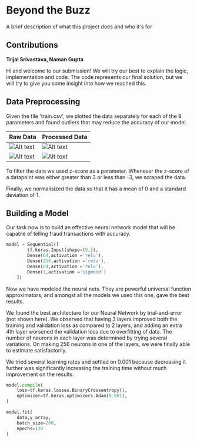 
# Beyond the Buzz

A brief description of what this project does and who it's for


## Contributions

**Trijal Srivastava, Naman Gupta**

Hi and welcome to our submission!
We will try our best to explain the logic, implementation and code. The code represents our final solution, but we will try to give you some insight into how we reached this.

## Data Preprocessing

Given the file 'train.csv', we plotted the data separately for each of the 9 parameters and found outliers that may reduce the accuracy of our model.


Raw Data | Processed Data
--- | ---
![Alt text](https://i.ibb.co/St5fH13/newplot.jpg) | ![Alt text](https://i.ibb.co/gyXwzCy/newplot-3.jpg)
![Alt text](https://i.ibb.co/fvqWqQ1/newplot-1.jpg) | ![Alt text](https://i.ibb.co/Rv20CkT/newplot-4.jpg)

To filter the data we used z-score as a parameter.
Whenever the z-score of a datapoint was either greater than 3 or less than -3, we scraped the data.

Finally, we normalisized the data so that it has a mean of 0 and a standard deviation of 1.

## Building a Model

Our task now is to build an effective neural network model that will be capable of telling fraud transactions with accuracy.

```python
model = Sequential([               
        tf.keras.Input(shape=(9,)),    
        Dense(64,activation ='relu'),
        Dense(256,activation ='relu'),
        Dense(64,activation ='relu'),
        Dense(1,activation ='sigmoid')
    ])
```
Now we have modeled the neural nets. They are powerful universal function approximators, and amongst all the models we used this one, gave the best results.

We found the best architecture for our Neural Network by trial-and-error (not shown here). We observed that having 3 layers improved both the training and validation loss as compared to 2 layers, and adding an extra 4th layer worsened the validation loss due to overfitting of data. The number of neurons in each layer was determined by trying several variations. On making 256 neurons in one of the layers, we were finally able to estimate satisfactorily.


We tried several learning rates and settled on 0.001 because decreasing it further was significantly increasing the training time without much improvement on the results.

``` python
model.compile(
    loss=tf.keras.losses.BinaryCrossentropy(),
    optimizer=tf.keras.optimizers.Adam(0.001),
)

model.fit(
    data,y_array,
    batch_size=200,
    epochs=120
)
```
